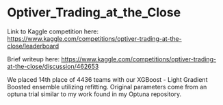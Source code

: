 # Optiver_Trading_at_the_Close

Link to Kaggle competition here: https://www.kaggle.com/competitions/optiver-trading-at-the-close/leaderboard

Brief writeup here: https://www.kaggle.com/competitions/optiver-trading-at-the-close/discussion/462653

We placed 14th place of 4436 teams with our XGBoost - Light Gradient Boosted ensemble utilizing refitting. Original parameters come from an optuna trial similar to my work found in my Optuna repository. 
